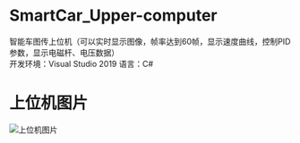 # SmartCar_Upper-computer
智能车图传上位机（可以实时显示图像，帧率达到60帧，显示速度曲线，控制PID参数，显示电磁杆、电压数据）   
开发环境：Visual Studio 2019 语言：C# 
# 上位机图片
![上位机图片](https://github.com/Nosultion/SmartCar_Upper-computer/assets/116421163/77c4af7f-684f-4c69-8fd7-574fa0909fb8)
